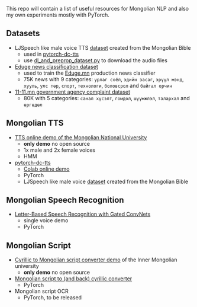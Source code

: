 This repo will contain a list of useful resources for Mongolian NLP and also my own experiments mostly with PyTorch.


## Datasets
* LJSpeech like male voice TTS [dataset](https://www.dropbox.com/s/dafueq0w278lbz6/mbspeech-csv.zip?dl=1) created from the Mongolian Bible
  * used in [pytorch-dc-tts](https://github.com/tugstugi/pytorch-dc-tts)
  * use [dl_and_preprop_dataset.py](https://github.com/tugstugi/pytorch-dc-tts/blob/master/dl_and_preprop_dataset.py) to download the audio files
* [Eduge news classification dataset](https://www.dropbox.com/s/h5bindkdhn1e6ud/news.csv.gz?dl=0)
  * used to train the [Eduge.mn](http://eduge.mn/) production news classifier
  * 75K news with 9 categories: `урлаг соёл`, `эдийн засаг`, `эрүүл мэнд`, `хууль`, `улс төр`,
`спорт`, `технологи`, `боловсрол` and `байгал орчин`
* [11-11.mn government agency complaint dataset](https://www.kaggle.com/enqush/mongolian-government-agency-1111mn-dataset/home)
  * 80K with 5 categories: `санал хүсэлт`, `гомдол`, `шүүмжлэл`, `талархал` and `өргөдөл`

## Mongolian TTS
* [TTS online demo of the Mongolian National University](http://172.104.34.197/nlp-web-demo/)
  * **only demo** no open source
  * 1x male and 2x female voices
  * HMM
* [pytorch-dc-tts](https://github.com/tugstugi/pytorch-dc-tts)
  * [Colab online demo](https://colab.research.google.com/github/tugstugi/pytorch-dc-tts/blob/master/notebooks/MongolianTTS.ipynb)
  * PyTorch
  * LJSpeech like male voice [dataset](https://www.dropbox.com/s/dafueq0w278lbz6/mbspeech-csv.zip?dl=1) created from the Mongolian Bible
  
## Mongolian Speech Recognition
* [Letter-Based Speech Recognition with Gated ConvNets](https://github.com/tugstugi/mongolian-speech-recognition)
  * single voice demo
  * PyTorch
  
## Mongolian Script
* [Cyrillic to Mongolian script converter demo](http://trans.mglip.com/EnglishC2T.aspx) of the Inner Mongolian university
  * **only demo** no open source
* [Mongolian script to (and back) cyrillic converter](bichig2cyrillic/)
  * PyTorch
* Mongolian script OCR
  * PyTorch, to be released
